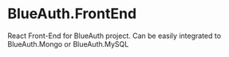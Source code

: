 # BlueAuth.FrontEnd
React Front-End for BlueAuth project. Can be easily integrated to BlueAuth.Mongo or BlueAuth.MySQL
